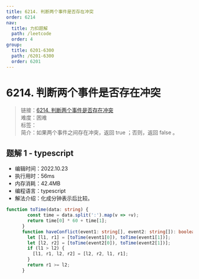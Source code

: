 ```yaml
---
title: 6214. 判断两个事件是否存在冲突
order: 6214
nav:
  title: 力扣题解
  path: /leetcode
  order: 4
group:
  title: 6201-6300
  path: /6201-6300
  order: 6201
---
```


# 6214. 判断两个事件是否存在冲突
    
> 链接：[6214. 判断两个事件是否存在冲突](https://leetcode.cn/problems/determine-if-two-events-have-conflict/)  
> 难度：困难  
> 标签：  
> 简介：如果两个事件之间存在冲突，返回 true ；否则，返回 false 。
      
## 题解 1 - typescript
- 编辑时间：2022.10.23
- 执行用时：56ms
- 内存消耗：42.4MB
- 编程语言：typescript
- 解法介绍：化成分钟表示后比较。
```typescript
function toTime(data: string) {
        const time = data.split(':').map(v => +v);
        return time[0] * 60 + time[1];
      }
      function haveConflict(event1: string[], event2: string[]): boolean {
        let [l1, r1] = [toTime(event1[0]), toTime(event1[1])];
        let [l2, r2] = [toTime(event2[0]), toTime(event2[1])];
        if (l1 > l2) {
          [l1, r1, l2, r2] = [l2, r2, l1, r1];
        }
        return r1 >= l2;
      }
```

      